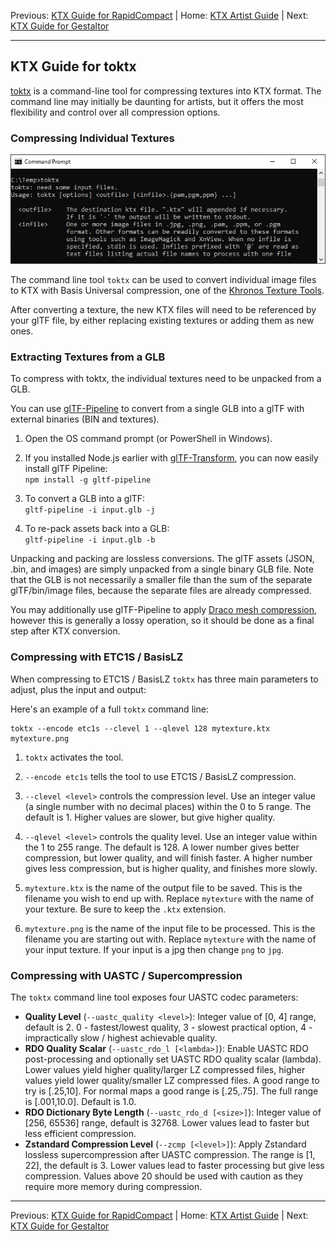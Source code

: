 Previous: [KTX Guide for RapidCompact](KTXArtistGuide_RapidCompact.md) | Home: [KTX Artist Guide](..\KTXArtistGuide.md) | Next: [KTX Guide for Gestaltor](KTXArtistGuide_Gestaltor.md)

---

## KTX Guide for toktx

[toktx](https://github.com/KhronosGroup/KTX-Software#readme) is a command-line tool for compressing textures into KTX format. The command line may initially be daunting for artists, but it offers the most flexibility and control over all compression options. 

### Compressing Individual Textures

![toktx command line](figures/toktx_cmd.jpg)

The command line tool `toktx` can be used to convert individual image files to KTX with Basis Universal compression, one of the [Khronos Texture Tools](https://github.com/KhronosGroup/KTX-Software#readme).

After converting a texture, the new KTX files will need to be referenced by your glTF file, by either replacing existing textures or adding them as new ones.

### Extracting Textures from a GLB

To compress with toktx, the individual textures need to be unpacked from a GLB. 

You can use [glTF-Pipeline](https://github.com/CesiumGS/gltf-pipeline) to convert from a single GLB into a glTF with external binaries (BIN and textures).

1. Open the OS command prompt (or PowerShell in Windows).

1. If you installed Node.js earlier with [glTF-Transform](KTXArtistGuide_glTF-Transform.md), you can now easily install glTF Pipeline:
<br>`npm install -g gltf-pipeline`
3. To convert a GLB into a glTF:
<br>`gltf-pipeline -i input.glb -j`
4. To re-pack assets back into a GLB:
<br>`gltf-pipeline -i input.glb -b`

Unpacking and packing are lossless conversions. The glTF assets (JSON, .bin, and images) are simply unpacked from a single binary GLB file. Note that the GLB is not necessarily a smaller file than the sum of the separate glTF/bin/image files, because the separate files are already compressed.

You may additionally use glTF-Pipeline to apply [Draco mesh compression](https://github.com/google/draco), however this is generally a lossy operation, so it should be done as a final step after KTX conversion.

### Compressing with ETC1S / BasisLZ
When compressing to ETC1S / BasisLZ `toktx` has three main parameters to adjust, plus the input and output:

Here's an example of a full `toktx` command line: 

    toktx --encode etc1s --clevel 1 --qlevel 128 mytexture.ktx mytexture.png

1. `toktx` activates the tool.

1. `--encode etc1s` tells the tool to use ETC1S / BasisLZ compression.

1. `--clevel <level>` controls the compression level. Use an integer value (a single number with no decimal places) within the 0 to 5 range. The default is 1. Higher values are slower, but give higher quality.

1. `--qlevel <level>` controls the quality level. Use an integer value within the 1 to 255 range. The default is 128. A lower number gives better compression, but lower quality, and will finish faster. A higher number gives less compression, but is higher quality, and finishes more slowly.

1. `mytexture.ktx` is the name of the output file to be saved. This is the filename you wish to end up with. Replace `mytexture` with the name of your texture. Be sure to keep the `.ktx` extension.

1. `mytexture.png` is the name of the input file to be processed. This is the filename you are starting out with. Replace `mytexture` with the name of your input texture. If your input is a jpg then change `png` to `jpg`. 

### Compressing with UASTC / Supercompression
The `toktx` command line tool exposes four UASTC codec parameters:
* **Quality Level** (`--uastc_quality <level>`): Integer value of [0, 4] range, default is 2. 0 - fastest/lowest quality, 3 - slowest practical option, 4 - impractically slow / highest achievable quality.
* **RDO Quality Scalar** (`--uastc_rdo_l [<lambda>]`): Enable UASTC RDO post-processing and optionally set UASTC RDO quality scalar (lambda). Lower values yield higher quality/larger LZ compressed files, higher values yield lower quality/smaller LZ compressed files. A good range to try is [.25,10]. For normal maps a good range is [.25,.75]. The full range is [.001,10.0]. Default is 1.0.
* **RDO Dictionary Byte Length** (`--uastc_rdo_d [<size>]`): Integer value of [256, 65536] range, default is 32768. Lower values lead to faster but less efficient compression.
* **Zstandard Compression Level** (`--zcmp [<level>]`): Apply Zstandard lossless supercompression after UASTC compression. The range is [1, 22], the default is 3. Lower values lead to faster processing but give less compression. Values above 20 should be used with caution as they require more memory during compression.


---

Previous: [KTX Guide for RapidCompact](KTXArtistGuide_RapidCompact.md) | Home: [KTX Artist Guide](..\KTXArtistGuide.md) | Next: [KTX Guide for Gestaltor](KTXArtistGuide_Gestaltor.md)